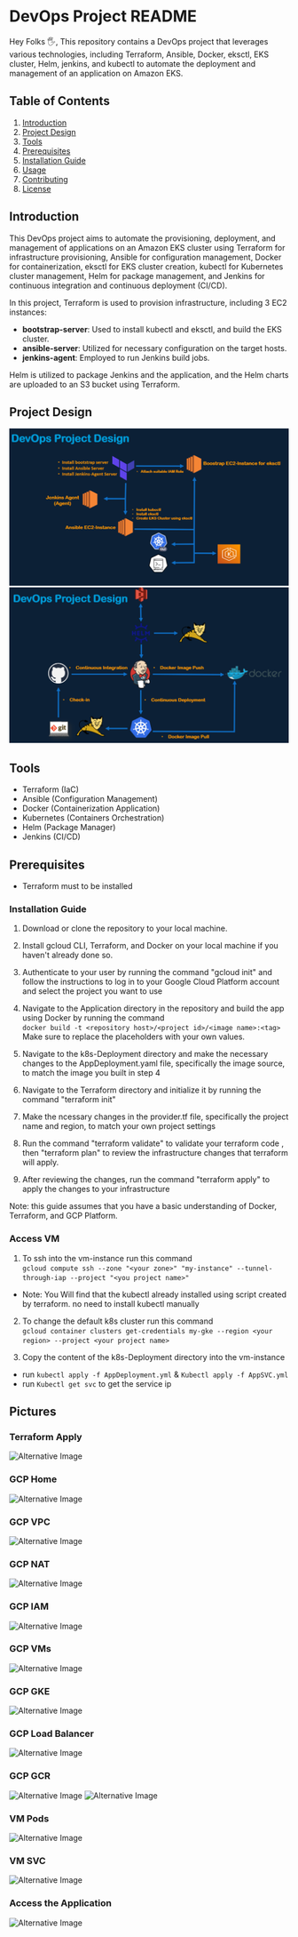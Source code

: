 # DevOps Project README

Hey Folks 🖐️, This repository contains a DevOps project that leverages various technologies, including Terraform, Ansible, Docker, eksctl, EKS cluster, Helm, jenkins, and kubectl to automate the deployment and management of an application on Amazon EKS.
## Table of Contents

1. [Introduction](#introduction)
2. [Project Design](#project-design)
3. [Tools](#tools)
4. [Prerequisites](#prerequisites)
5. [Installation Guide](#installation-guide)
6. [Usage](#usage)
7. [Contributing](#contributing)
8. [License](#license)


## Introduction

This DevOps project aims to automate the provisioning, deployment, and management of applications on an Amazon EKS cluster using Terraform for infrastructure provisioning, Ansible for configuration management, Docker for containerization, eksctl for EKS cluster creation, kubectl for Kubernetes cluster management, Helm for package management, and Jenkins for continuous integration and continuous deployment (CI/CD).

In this project, Terraform is used to provision infrastructure, including 3 EC2 instances:

- **bootstrap-server**: Used to install kubectl and eksctl, and build the EKS cluster.
- **ansible-server**: Utilized for necessary configuration on the target hosts.
- **jenkins-agent**: Employed to run Jenkins build jobs.

Helm is utilized to package Jenkins and the application, and the Helm charts are uploaded to an S3 bucket using Terraform.

## Project Design

![Alternative Image](./assets/design-1.png)
![Alternative Image](./assets/design-2.png)

## Tools

- Terraform (IaC)
- Ansible (Configuration Management)
- Docker (Containerization Application)
- Kubernetes (Containers Orchestration)
- Helm (Package Manager)
- Jenkins (CI/CD)

## Prerequisites
* Terraform must to be installed
### Installation Guide

1. Download or clone the repository to your local machine.

2. Install gcloud CLI, Terraform, and Docker on your local machine if you haven't already done so.

3. Authenticate to your user by running the command "gcloud init" and follow the instructions to log in to your Google Cloud Platform account and select the project you want to use

4. Navigate to the Application directory in the repository and build the app using Docker by running the command \
`docker build -t <repository host>/<project id>/<image name>:<tag>` \
Make sure to replace the placeholders with your own values.

5. Navigate to the k8s-Deployment directory and make the necessary changes to the AppDeployment.yaml file, specifically the image source, to match the image you built in step 4

6. Navigate to the Terraform directory and initialize it by running the command "terraform init"

7. Make the ncessary changes in the provider.tf file, specifically the project name and region, to match your own project settings

8. Run the command "terraform validate" to validate your terraform code , then "terraform plan" to review the infrastructure changes that
terraform will apply.

9. After reviewing the changes, run the command "terraform apply" to apply the changes to your infrastructure

Note: this guide assumes that you have a basic understanding of Docker, Terraform, and GCP Platform.
  
### Access VM

1. To ssh into the vm-instance run this command \
`gcloud compute ssh --zone "<your zone>" "my-instance" --tunnel-through-iap --project "<you project name>"`

- Note: You Will find that the kubectl already installed using script created by terraform. no need to install kubectl manually

2. To change the default k8s cluster run this command \
`gcloud container clusters get-credentials my-gke --region <your region> --project <your project name>`

3. Copy the content of the k8s-Deployment directory into the vm-instance

- run `kubectl apply -f AppDeployment.yml` & `Kubectl apply -f AppSVC.yml`
- run `Kubectl get svc` to get the service ip

## Pictures

### Terraform Apply

![Alternative Image](./pics/terraform-apply.png)

### GCP Home

![Alternative Image](./pics/welcome-dashboard.png)

### GCP VPC

![Alternative Image](./pics/vpc.png)

### GCP NAT

![Alternative Image](./pics/nat.png)

### GCP IAM

![Alternative Image](./pics/GCP-IAM.png)

### GCP VMs

![Alternative Image](./pics/vm-instances.png)

### GCP GKE

![Alternative Image](./pics/k8s-cluster.png)

### GCP Load Balancer

![Alternative Image](./pics/loadbalancer.png)

### GCP GCR

![Alternative Image](./pics/gcr.png)
![Alternative Image](./pics/gcr-2.png)

### VM Pods

![Alternative Image](./pics/vm-pods.png)

### VM SVC

![Alternative Image](./pics/vm-svc.png)

### Access the Application

![Alternative Image](./pics/app-running.png)
